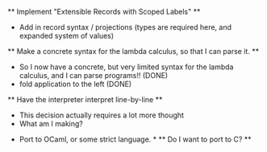 ** Implement "Extensible Records with Scoped Labels" **
- Add in record syntax / projections (types are required here, and expanded system of values)

** Make a concrete syntax for the lambda calculus, so that I can parse it. **
- So I now have a concrete, but very limited syntax for the lambda calculus, and I can parse programs!! (DONE)
- fold application to the left (DONE)

** Have the interpreter interpret line-by-line **
- This decision actually requires a lot more thought
- What am I making?

* Port to OCaml, or some strict language. * 
** Do I want to port to C? **
